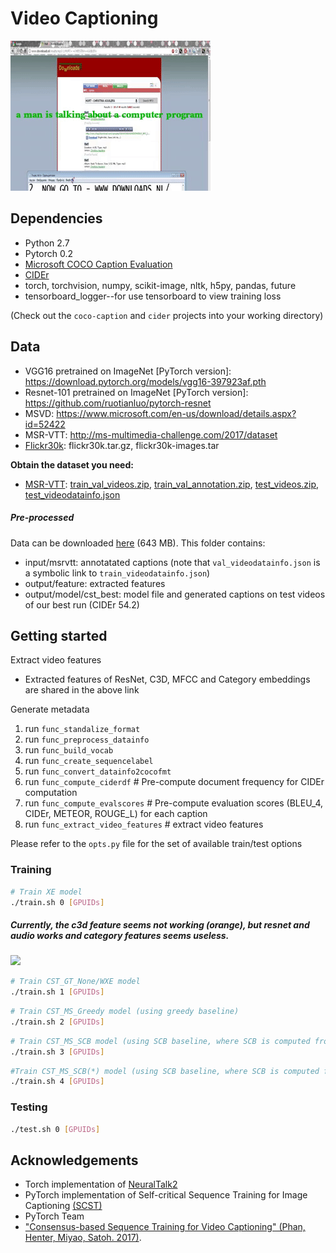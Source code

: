 # Video Captioning

![](output/demo.gif)

## Dependencies ###

* Python 2.7
* Pytorch 0.2
* [Microsoft COCO Caption Evaluation](https://github.com/tylin/coco-caption)
* [CIDEr](https://github.com/plsang/cider)
* torch, torchvision, numpy, scikit-image, nltk, h5py, pandas, future 
* tensorboard_logger--for use tensorboard to view training loss

(Check out the `coco-caption` and `cider` projects into your working directory)

## Data
- VGG16 pretrained on ImageNet [PyTorch version]: https://download.pytorch.org/models/vgg16-397923af.pth
- Resnet-101 pretrained on ImageNet [PyTorch version]: https://github.com/ruotianluo/pytorch-resnet
- MSVD: https://www.microsoft.com/en-us/download/details.aspx?id=52422
- MSR-VTT: http://ms-multimedia-challenge.com/2017/dataset
- [Flickr30k](http://shannon.cs.illinois.edu/DenotationGraph/): flickr30k.tar.gz, flickr30k-images.tar

**Obtain the dataset you need:**

* [MSR-VTT](http://ms-multimedia-challenge.com/dataset):
[train_val_videos.zip](http://202.38.69.241/static/resource/train_val_videos.zip),
[train_val_annotation.zip](http://202.38.69.241/static/resource/train_val_annotation.zip),
[test_videos.zip](http://202.38.69.241/static/resource/test_videos.zip),
[test_videodatainfo.json](http://ms-multimedia-challenge.com/static/resource/test_videodatainfo.json)

##### Pre-processed

Data can be downloaded [here](https://drive.google.com/drive/folders/1t65uYsDck6VV045GIaJXPIqL86vSGtyQ?usp=sharing) (643 MB). This folder contains: 
* input/msrvtt: annotatated captions (note that `val_videodatainfo.json` is a symbolic link to `train_videodatainfo.json`)
* output/feature: extracted features
* output/model/cst_best: model file and generated captions on test videos of our best run (CIDEr 54.2) 

## Getting started ###

Extract video features
  - Extracted features of ResNet, C3D, MFCC and Category embeddings are shared in the above link

Generate metadata

1. run `func_standalize_format`
2. run `func_preprocess_datainfo`
3. run `func_build_vocab`
4. run `func_create_sequencelabel`
5. run `func_convert_datainfo2cocofmt`
6. run `func_compute_ciderdf` # Pre-compute document frequency for CIDEr computation
7. run `func_compute_evalscores` # Pre-compute evaluation scores (BLEU_4, CIDEr, METEOR, ROUGE_L) for each caption
8. run `func_extract_video_features` # extract video features

Please refer to the `opts.py` file for the set of available train/test options

### Training

```bash
# Train XE model
./train.sh 0 [GPUIDs]
```

##### Currently, the c3d feature seems not working (orange), but resnet and audio works and category features seems useless.
![](output/curve.png)

```bash
# Train CST_GT_None/WXE model
./train.sh 1 [GPUIDs]
```

```bash
# Train CST_MS_Greedy model (using greedy baseline)
./train.sh 2 [GPUIDs]
```

```bash
# Train CST_MS_SCB model (using SCB baseline, where SCB is computed from GT captions)
./train.sh 3 [GPUIDs]
```



```bash
#Train CST_MS_SCB(*) model (using SCB baseline, where SCB is computed from model sampled captions)
./train.sh 4 [GPUIDs]
```

### Testing

```bash
./test.sh 0 [GPUIDs]
```

## Acknowledgements

* Torch implementation of [NeuralTalk2](https://github.com/karpathy/neuraltalk2)
* PyTorch implementation of Self-critical Sequence Training for Image Captioning [(SCST)](https://github.com/ruotianluo/self-critical.pytorch)
* PyTorch Team
* ["Consensus-based Sequence Training for Video Captioning" (Phan, Henter, Miyao, Satoh. 2017)](https://arxiv.org/abs/1712.09532).
